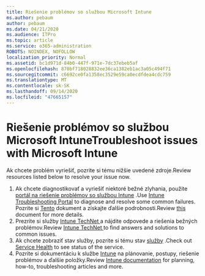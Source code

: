 ```yaml
---
title: Riešenie problémov so službou Microsoft Intune
ms.author: pebaum
author: pebaum
ms.date: 04/21/2020
ms.audience: ITPro
ms.topic: article
ms.service: o365-administration
ROBOTS: NOINDEX, NOFOLLOW
localization_priority: Normal
ms.assetid: bc1d971d-84b0-447f-971e-7dc37ebeb5af
ms.openlocfilehash: 870bf718028832ee36ca1382eb1ac3a05c494f71
ms.sourcegitcommit: c6692ce0fa1358ec3529e59ca0ecdfdea4cdc759
ms.translationtype: MT
ms.contentlocale: sk-SK
ms.lasthandoff: 09/14/2020
ms.locfileid: "47665157"
---
```

# <a name="troubleshoot-issues-with-microsoft-intune"></a><span data-ttu-id="d2b30-102">Riešenie problémov so službou Microsoft Intune</span><span class="sxs-lookup"><span data-stu-id="d2b30-102">Troubleshoot issues with Microsoft Intune</span></span>

<span data-ttu-id="d2b30-103">Ak chcete problém vyriešiť, pozrite si tému nižšie uvedené zdroje.</span><span class="sxs-lookup"><span data-stu-id="d2b30-103">Review resources listed below to resolve your issue now.</span></span>
  
1. <span data-ttu-id="d2b30-104">Ak chcete diagnostikovať a vyriešiť niektoré bežné zlyhania, použite [portál na riešenie problémov so službou Intune](https://devicemanagement.microsoft.com/#blade/Microsoft_Intune_DeviceSettings/TroubleshootBlade) .</span><span class="sxs-lookup"><span data-stu-id="d2b30-104">Use [Intune Troubleshooting Portal](https://devicemanagement.microsoft.com/#blade/Microsoft_Intune_DeviceSettings/TroubleshootBlade) to diagnose and resolve some common failures.</span></span> <span data-ttu-id="d2b30-105">Pozrite si [Tento](https://docs.microsoft.com/intune/help-desk-operators) dokument a získajte ďalšie podrobnosti.</span><span class="sxs-lookup"><span data-stu-id="d2b30-105">Review [this](https://docs.microsoft.com/intune/help-desk-operators) document for more details.</span></span>  
2. <span data-ttu-id="d2b30-106">Prezrite si služby [Intune TechNet ](https://social.technet.microsoft.com/forums/home?forum=microsoftintuneprod)a nájdite odpovede a riešenia bežných problémov.</span><span class="sxs-lookup"><span data-stu-id="d2b30-106">Review [Intune TechNet ](https://social.technet.microsoft.com/forums/home?forum=microsoftintuneprod)to find answers and solutions to common issues.</span></span>  
3. <span data-ttu-id="d2b30-107">Ak chcete zobraziť stav služby, pozrite si tému stav [služby](https://portal.office.com/AdminPortal/Home#/servicehealth) .</span><span class="sxs-lookup"><span data-stu-id="d2b30-107">Check out [Service Health](https://portal.office.com/AdminPortal/Home#/servicehealth) to see status of the service.</span></span>   
4. <span data-ttu-id="d2b30-108">Pozrite si dokumentáciu k službe [Intune](https://docs.microsoft.com/intune/) na plánovanie, postupy, riešenie problémov a ďalšie položky.</span><span class="sxs-lookup"><span data-stu-id="d2b30-108">Review [Intune documentation](https://docs.microsoft.com/intune/) for planning, how-to, troubleshooting articles and more.</span></span> 
